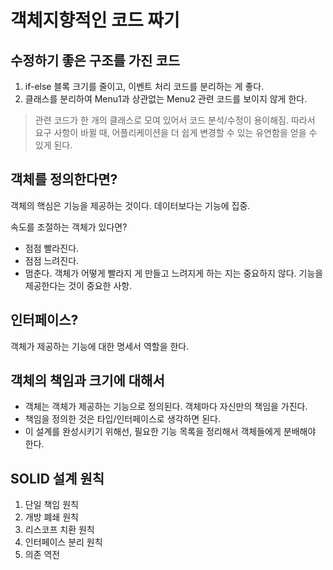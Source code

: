 # 객체지향적인 코드 짜기

## 수정하기 좋은 구조를 가진 코드 
1. if-else 블록 크기를 줄이고, 이벤트 처리 코드를 분리하는 게 좋다.
2. 클래스를 분리하여 Menu1과 상관없는 Menu2 관련 코드를 보이지 않게 한다.

> 관련 코드가 한 개의 클래스로 모여 있어서 코드 분석/수정이 용이해짐. 따라서 요구 사항이 바뀔 때, 어플리케이션을 더 쉽게 변경할 수 있는 유연함을 얻을 수 있게 된다.

## 객체를 정의한다면?
객체의 핵심은 기능을 제공하는 것이다. 데이터보다는 기능에 집중.

속도를 조절하는 객체가 있다면?
* 점점 빨라진다.
* 점점 느려진다.
* 멈춘다.
객체가 어떻게 빨라지 게 만들고 느려지게 하는 지는 중요하지 않다. 기능을 제공한다는 것이 중요한 사항. 

## 인터페이스?
객체가 제공하는 기능에 대한 명세서 역할을 한다.

## 객체의 책임과 크기에 대해서
- 객체는 객체가 제공하는 기능으로 정의된다. 객체마다 자신만의 책임을 가진다.
- 책임을 정의한 것은 타입/인터페이스로 생각하면 된다.
- 이 설계를 완성시키기 위해선, 필요한 기능 목록을 정리해서 객체들에게 분배해야 한다.

## SOLID 설계 원칙
1. 단일 책임 원칙
2. 개방 폐쇄 원칙
3. 리스코프 치환 원칙
4. 인터페이스 분리 원칙
5. 의존 역전 
